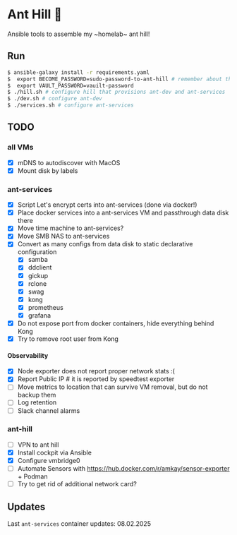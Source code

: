 # Ant Hill 🐜

Ansible tools to assemble my ~homelab~ ant hill!

## Run

```bash
$ ansible-galaxy install -r requirements.yaml
$  export BECOME_PASSWORD=sudo-password-to-ant-hill # remember about the space to not write this to history!
$  export VAULT_PASSWORD=vauilt-password
$ ./hill.sh # configure hill that provisions ant-dev and ant-services
$ ./dev.sh # configure ant-dev
$ ./services.sh # configure ant-services
```

## TODO

### all VMs

- [X] mDNS to autodiscover with MacOS
- [X] Mount disk by labels

### ant-services

- [X] Script Let's encrypt certs into ant-services (done via docker!)
- [X] Place docker services into a ant-services VM and passthrough data disk there
- [X] Move time machine to ant-services?
- [X] Move SMB NAS to ant-services
- [X] Convert as many configs from data disk to static declarative configuration
    - [X] samba
    - [X] ddclient
    - [X] gickup
    - [X] rclone
    - [X] swag
    - [X] kong
    - [X] prometheus
    - [X] grafana
- [X] Do not expose port from docker containers, hide everything behind Kong
- [X] Try to remove root user from Kong

#### Observability

- [X] Node exporter does not report proper network stats :(
- [X] Report Public IP # it is reported by speedtest exporter
- [ ] Move metrics to location that can survive VM removal, but do not backup them
- [ ] Log retention
- [ ] Slack channel alarms

### ant-hill

- [ ] VPN to ant hill
- [X] Install cockpit via Ansible
- [X] Configure vmbridge0
- [ ] Automate Sensors with https://hub.docker.com/r/amkay/sensor-exporter + Podman
- [ ] Try to get rid of additional network card?

## Updates

Last `ant-services` container updates: 08.02.2025
